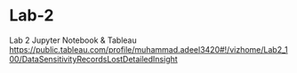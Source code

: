 # Lab-2
Lab 2 Jupyter Notebook &amp; Tableau 
https://public.tableau.com/profile/muhammad.adeel3420#!/vizhome/Lab2_100/DataSensitivityRecordsLostDetailedInsight
